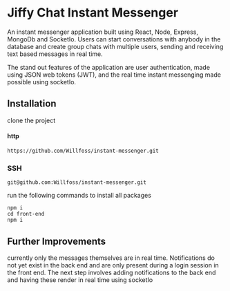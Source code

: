 # Jiffy Chat Instant Messenger

An instant messenger application built using React, Node, Express, MongoDb and SocketIo. Users can start conversations with anybody in the database and create group chats with multiple users, sending and receiving text based messages in real time.

The stand out features of the application are user authentication, made using JSON web tokens (JWT), and the real time instant messenging made possible using socketIo.

## Installation

clone the project

#### http

    https://github.com/Willfoss/instant-messenger.git

### SSH

    git@github.com:Willfoss/instant-messenger.git

run the following commands to install all packages

    npm i
    cd front-end
    npm i

## Further Improvements

currently only the messages themselves are in real time. Notifications do not yet exist in the back end and are only present during a login session in the front end. The next step involves adding notifications to the back end and having these render in real time using socketIo
